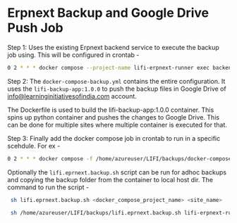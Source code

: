 # Erpnext Backup and Google Drive Push Job



Step 1: Uses the existing Erpnext backend service to execute the backup job using. This will be configured in crontab - 

```bash
0 2 * * * docker compose --project-name lifi-erpnext-runner exec backend bench --site lifi.erpnext backup --with-files
```

Step 2: The ```docker-compose-backup.yml``` contains the entire configuration. It uses the ```lifi-backup-app:1.0.0``` to push the backup files in Google Drive of info@learninginitiativesofindia.com account.

The Dockerfile is used to build the lifi-backup-app:1.0.0 container. This spins up python container and pushes the changes to Google Drive. This can be done for multiple sites where multiple container is executed for that.

Step 3: Finally add the docker compose job in crontab to run in a specific scehdule. For ex - 

```bash
0 2 * * * docker compose -f /home/azureuser/LIFI/backups/docker-compose-backup.yml up -d > /dev/null
```

Optionally the ```lifi.eprnext.backup.sh``` script can be run for adhoc backups and copying the backup folder from the container to local host dir. The command to run the script -

```bash
 sh lifi.eprnext.backup.sh <docker_compose_project_name> <site_name>

 sh /home/azureuser/LIFI/backups/lifi.eprnext.backup.sh lifi-erpnext-runner uat.lifi.erpnext
```

